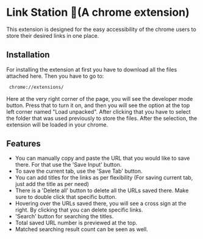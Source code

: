 # Link Station 🔗(A chrome extension)
This extension is designed for the easy accessibility of the chrome users to store their desired links in one place.




## Installation

For installing the extension at first you have to download all the files attached here.
Then you have to go to:

```bash
 chrome://extensions/
```
Here at the very right corner of the page, you will see the developer mode button. Press that to turn it on, and then you will see the option at the top left corner named "Load unpacked". After clicking that you have to select the folder that was used previously to store the files. After the selection, the extension will be loaded in your chrome.
    
## Features
- You can manually copy and paste the URL that you would like to save there. For that use the 'Save Input' button.
- To save the current tab, use the 'Save Tab' button.
- You can add titles for the links as per flexibility (For saving current tab, just add the title as per need)
- There is a 'Delete all' button to delete all the URLs saved there. Make sure to double click that specific button.
- Hovering over the URLs saved there, you will see a cross sign at the right. By clicking that you can delete specific links.
- 'Search' button for searching the titles.
- Total saved URL number is previewed at the top.
- Matched searching result count can be seen as well.
